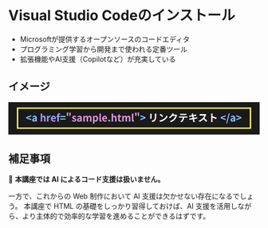 # Visual Studio Codeのインストール

+ Microsoftが提供するオープンソースのコードエディタ
+ プログラミング学習から開発まで使われる定番ツール
+ 拡張機能やAI支援（Copilotなど）が充実している

## イメージ

![Visual Studio Codeのインストール](https://raw.githubusercontent.com/murayama333/md2slide/refs/heads/main/md/html/part1/img/05.png)

## 補足事項

💬 **本講座では AI によるコード支援は扱いません。**

一方で、これからの Web 制作において AI 支援は欠かせない存在になるでしょう。 本講座で HTML の基礎をしっかり習得しておけば、AI 支援を活用しながら、より主体的で効率的な学習を進めることができるはずです。

